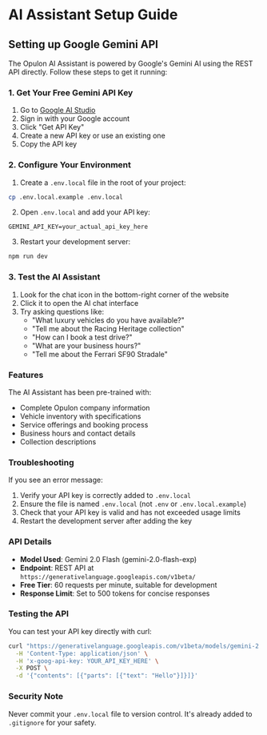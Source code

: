 # AI Assistant Setup Guide

## Setting up Google Gemini API

The Opulon AI Assistant is powered by Google's Gemini AI using the REST API directly. Follow these steps to get it running:

### 1. Get Your Free Gemini API Key

1. Go to [Google AI Studio](https://makersuite.google.com/app/apikey)
2. Sign in with your Google account
3. Click "Get API Key"
4. Create a new API key or use an existing one
5. Copy the API key

### 2. Configure Your Environment

1. Create a `.env.local` file in the root of your project:
```bash
cp .env.local.example .env.local
```

2. Open `.env.local` and add your API key:
```
GEMINI_API_KEY=your_actual_api_key_here
```

3. Restart your development server:
```bash
npm run dev
```

### 3. Test the AI Assistant

1. Look for the chat icon in the bottom-right corner of the website
2. Click it to open the AI chat interface
3. Try asking questions like:
   - "What luxury vehicles do you have available?"
   - "Tell me about the Racing Heritage collection"
   - "How can I book a test drive?"
   - "What are your business hours?"
   - "Tell me about the Ferrari SF90 Stradale"

### Features

The AI Assistant has been pre-trained with:
- Complete Opulon company information
- Vehicle inventory with specifications
- Service offerings and booking process
- Business hours and contact details
- Collection descriptions

### Troubleshooting

If you see an error message:
1. Verify your API key is correctly added to `.env.local`
2. Ensure the file is named `.env.local` (not `.env` or `.env.local.example`)
3. Check that your API key is valid and has not exceeded usage limits
4. Restart the development server after adding the key

### API Details

- **Model Used**: Gemini 2.0 Flash (gemini-2.0-flash-exp)
- **Endpoint**: REST API at `https://generativelanguage.googleapis.com/v1beta/`
- **Free Tier**: 60 requests per minute, suitable for development
- **Response Limit**: Set to 500 tokens for concise responses

### Testing the API

You can test your API key directly with curl:
```bash
curl "https://generativelanguage.googleapis.com/v1beta/models/gemini-2.0-flash-exp:generateContent" \
  -H 'Content-Type: application/json' \
  -H 'x-goog-api-key: YOUR_API_KEY_HERE' \
  -X POST \
  -d '{"contents": [{"parts": [{"text": "Hello"}]}]}'
```

### Security Note

Never commit your `.env.local` file to version control. It's already added to `.gitignore` for your safety.